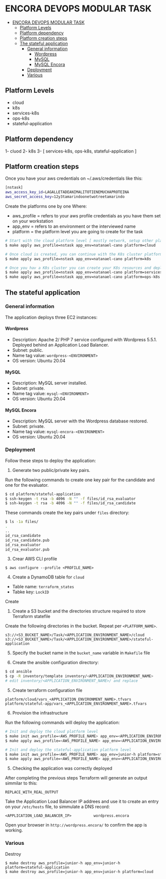 # ENCORA DEVOPS MODULAR TASK

- [ENCORA DEVOPS MODULAR TASK](#encora-devops-modular-task)
  - [Platform Levels](#platform-levels)
  - [Platform dependency](#platform-dependency)
  - [Platform creation steps](#platform-creation-steps)
  - [The stateful application](#the-stateful-application)
    - [General information](#general-information)
      - [Wordpress](#wordpress)
      - [MySQL](#mysql)
      - [MySQL Encora](#mysql-encora)
    - [Deployment](#deployment)
    - [Various](#various)

## Platform Levels

- cloud
- k8s
- services-k8s
- ops-k8s
- stateful-application

## Platform dependency

1- cluod
2- k8s
3- [ services-k8s, ops-k8s, stateful-application ]

## Platform creation steps

Once you have your aws credentials on ~/.aws/credentials like this:

```bash
[nstask]
aws_access_key_id=LAGALLETADEANIMALITOTIENEMUCHAPROTEINA
aws_secret_access_key=12y3tamarindoonetwotreetamarindo
```

Create the platforms one by one
Where:

- aws_profile = refers to your aws profile credentials as you have them set on your workstation
- app_env = refers to an environment or the interviewed name
- platform = the platform level you are going to create for the task

```bash
# Start with the cloud platform level [ mostly network, setup other platforms are going to use this resources]
$ make apply aws_profile=nstask app_env=natanael-cano platform=cloud

# Once cloud is created, you can continue with the K8s cluster platform [ This platform is the base for k8s app microservices and ops services running on containers]
$ make apply aws_profile=nstask app_env=natanael-cano platform=k8s

# Once you hav a K8s cluster you can create your K8s resources and deploy the app microservices and operational tools
$ make apply aws_profile=nstask app_env=natanael-cano platform=services-k8s
$ make apply aws_profile=nstask app_env=natanael-cano platform=ops-k8s
```

## The stateful application

### General information

The application deploys three EC2 instances:

#### Wordpress

- Description: Apache 2/ PHP 7 service configured with Wordpress 5.5.1. Deployed behind an Application Load Balancer.
- Subnet: public.
- Name tag value: `wordpress-<ENVIRONMENT>`
- OS version: Ubuntu 20.04

#### MySQL

- Description: MySQL server installed.
- Subnet: private.
- Name tag value: `mysql-<ENVIRONMENT>`
- OS version: Ubuntu 20.04

#### MySQL Encora

- Description: MySQL server with the Wordpress database restored.
- Subnet: private.
- Name tag value: `mysql-encora-<ENVIRONMENT>`
- OS version: Ubuntu 20.04

### Deployment

Follow these steps to deploy the application:

1. Generate two public/private key pairs.

Run the following commands to create one key pair for the candidate and one for the evaluator.

```bash
$ cd platform/stateful-application
$ ssh-keygen -t rsa -b 4096 -N "" -f files/id_rsa_evaluator
$ ssh-keygen -t rsa -b 4096 -N "" -f files/id_rsa_candidate
```

These commands create the key pairs under `files` directory:

```bash
$ ls -1a files/
.
..
id_rsa_candidate
id_rsa_candidate.pub
id_rsa_evaluator
id_rsa_evaluator.pub
```

3. Crear AWS CLI profile

```
$ aws configure --profile <PROFILE_NAME>
```

4. Create a DynamoDB table for `cloud`

- Table name: `terraform_states`
- Tabke key: `LockID`

Create 

1. Create a S3 bucket and the directories structure required to store Terraform statefile

Create the following directories in the bucket. Repeat per `<PLATFORM_NAME>`.

```text
s3://<S3_BUCKET_NAME>/Task/<APPLICATION_ENVIRONMENT_NAME>/cloud
s3://<S3_BUCKET_NAME>/Task/<APPLICATION_ENVIRONMENT_NAME>/stateful-application
```

5. Specify the bucket name in the `bucket_name` variable in `Makefile` file


4. Create the ansible configuration directory:

```bash
$ cd ansible
$ cp -R inventory/template inventory/<APPLICATION_ENVIRONMENT_NAME>
# edit inventory/<APPLICATION_ENVIRONMENT_NAME>/ and replace
```

5. Create terraform configuration file

```
platform/cloud/vars_<APPLICATION_ENVIRONMENT_NAME>.tfvars
platform/stateful-app/vars_<APPLICATION_ENVIRONMENT_NAME>.tfvars
```

6. Provision the infrastructure

Run the following commands will deploy the application:

```bash
# Init and deploy the cloud platform level
$ make init aws_profile=<AWS_PROFILE_NAME> app_env=<APPLICATION_ENVIRONMENT_NAME> platform=cloud
$ make apply aws_profile=<AWS_PROFILE_NAME> app_env=<APPLICATION_ENVIRONMENT_NAME> platform=cloud

# Init and deploy the stateful-application platform level
$ make init aws_profile=<AWS_PROFILE_NAME> app_env=junior-h platform=stateful-application
$ make apply aws_profile=<AWS_PROFILE_NAME> app_env=<APPLICATION_ENVIRONMENT_NAME> platform=stateful-application
```

5. Checking the application was correctly deployed

After completing the previous steps Terraform will generate an output simmilar to this:

```text
REPLACE_WITH_REAL_OUTPUT
```

Take the Application Load Balancer IP addrees and use it to create an entry on your `/etc/hosts` file, to simmulate a DNS record:

```text
<APPLICATION_LOAD_BALANCER_IP>          wordpress.encora
```

Open your browser in `http://wordpress.encora/` to confirm the app is working.

### Various

Destroy

```
$ make destroy aws_profile=junior-h app_env=junior-h platform=stateful-application
$ make destroy aws_profile=junior-h app_env=junior-h platform=cloud
```